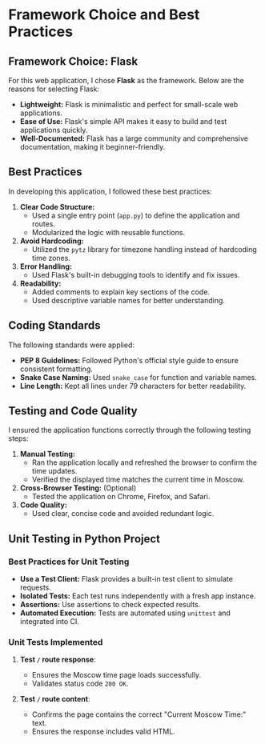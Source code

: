 # Framework Choice and Best Practices

## Framework Choice: Flask

For this web application, I chose **Flask** as the framework. Below are the reasons for selecting Flask:

- **Lightweight:** Flask is minimalistic and perfect for small-scale web applications.
- **Ease of Use:** Flask's simple API makes it easy to build and test applications quickly.
- **Well-Documented:** Flask has a large community and comprehensive documentation, making it beginner-friendly.

## Best Practices

In developing this application, I followed these best practices:

1. **Clear Code Structure:**
   - Used a single entry point (`app.py`) to define the application and routes.
   - Modularized the logic with reusable functions.
2. **Avoid Hardcoding:**
   - Utilized the `pytz` library for timezone handling instead of hardcoding time zones.
3. **Error Handling:**
   - Used Flask's built-in debugging tools to identify and fix issues.
4. **Readability:**
   - Added comments to explain key sections of the code.
   - Used descriptive variable names for better understanding.

## Coding Standards

The following standards were applied:

- **PEP 8 Guidelines:** Followed Python's official style guide to ensure consistent formatting.
- **Snake Case Naming:** Used `snake_case` for function and variable names.
- **Line Length:** Kept all lines under 79 characters for better readability.

## Testing and Code Quality

I ensured the application functions correctly through the following testing steps:

1. **Manual Testing:**
   - Ran the application locally and refreshed the browser to confirm the time updates.
   - Verified the displayed time matches the current time in Moscow.
2. **Cross-Browser Testing:** (Optional)
   - Tested the application on Chrome, Firefox, and Safari.
3. **Code Quality:**
   - Used clear, concise code and avoided redundant logic.
  
## Unit Testing in Python Project

### Best Practices for Unit Testing

- **Use a Test Client:** Flask provides a built-in test client to simulate requests.
- **Isolated Tests:** Each test runs independently with a fresh app instance.
- **Assertions:** Use assertions to check expected results.
- **Automated Execution:** Tests are automated using `unittest` and integrated into CI.

### Unit Tests Implemented

1. **Test `/` route response**:
   - Ensures the Moscow time page loads successfully.
   - Validates status code `200 OK`.

2. **Test `/` route content**:
   - Confirms the page contains the correct "Current Moscow Time:" text.
   - Ensures the response includes valid HTML.
